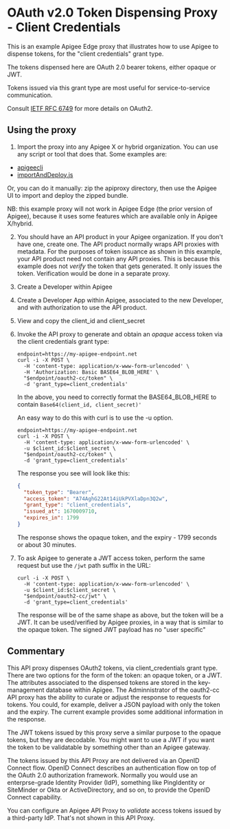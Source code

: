 # OAuth v2.0 Token Dispensing Proxy - Client Credentials

This is an example Apigee Edge proxy that illustrates how to use Apigee
to dispense tokens, for the "client credentials" grant type.

The tokens dispensed here are OAuth 2.0 bearer tokens, either opaque or JWT.

Tokens issued via this grant type are most useful for service-to-service communication.

Consult [IETF RFC 6749](https://www.rfc-editor.org/rfc/rfc6749) for more details on OAuth2.


## Using the proxy

1. Import the proxy into any Apigee X or hybrid organization. You can use any
   script or tool that does that. Some examples are:

  * [apigeecli](https://github.com/apigee/apigeecli)
  * [importAndDeploy.js](https://github.com/DinoChiesa/apigee-edge-js-examples/blob/main/importAndDeploy.js)

   Or, you can do it manually: zip the apiproxy directory, then use the
   Apigee UI to import and deploy the zipped bundle.

   NB: this example proxy will not work in Apigee Edge (the prior version of Apigee), because
   it uses some features which are available only in Apigee X/hybrid.

2. You should have an API product in your Apigee organization. If you don't have
   one, create one. The API product normally wraps API proxies with metadata.  For
   the purposes of token issuance as shown in this example, your API product need
   not contain any API proxies. This is because this example does not _verify_ the
   token that gets generated. It only issues the token. Verification would be done
   in a separate proxy.

3. Create a Developer within Apigee

4. Create a Developer App within Apigee, associated to the new Developer, and with
   authorization to use the API product.

5. View and copy the client_id and client_secret

6. Invoke the API proxy to generate and obtain an _opaque_ access token via the
   client credentials grant type:

   ```
   endpoint=https://my-apigee-endpoint.net
   curl -i -X POST \
     -H 'content-type: application/x-www-form-urlencoded' \
     -H 'Authorization: Basic BASE64_BLOB_HERE' \
     "$endpoint/oauth2-cc/token" \
     -d 'grant_type=client_credentials'
   ```

   In the above, you need to correctly format the
   BASE64_BLOB_HERE to contain `Base64(client_id, client_secret)'`

   An easy way to do this with curl is to use the -u option.
   ```
   endpoint=https://my-apigee-endpoint.net
   curl -i -X POST \
     -H 'content-type: application/x-www-form-urlencoded' \
     -u $client_id:$client_secret \
     "$endpoint/oauth2-cc/token" \
     -d 'grant_type=client_credentials'
   ```


   The response you see will look like this:
   ```json
   {
     "token_type": "Bearer",
     "access_token": "A74AghG22At14iUkPVXlaDpn3Q2w",
     "grant_type": "client_credentials",
     "issued_at": 1670009710,
     "expires_in": 1799
   }
   ```
   The response shows the opaque token, and the expiry - 1799 seconds or about 30 minutes.

7. To ask Apigee to generate a JWT access token, perform the same request but use
   the `/jwt` path suffix in the URL:

   ```
   curl -i -X POST \
     -H 'content-type: application/x-www-form-urlencoded' \
     -u $client_id:$client_secret \
     "$endpoint/oauth2-cc/jwt" \
     -d 'grant_type=client_credentials'
   ```

   The response will be of the same shape as above, but the token will be a JWT.
   It can be used/verified by Apigee proxies, in a way that is similar to the
   opaque token.  The signed JWT payload has no "user specific"


## Commentary

This API proxy dispenses OAuth2 tokens, via client_credentials grant type. There
are two options for the form of the token: an opaque token, or a JWT. The
attributes associated to the dispensed tokens are stored in the key-management
database within Apigee. The Adminnistrator of the oauth2-cc API proxy has the
ability to curate or adjust the response to requests for tokens. You could, for
example, deliver a JSON payload with only the token and the expiry. The current
example provides some additional information in the response.

The JWT tokens issued by this proxy serve a similar purpose to the opaque tokens,
but they are decodable. You might want to use a JWT if you want the token to be
validatable by something other than an Apigee gateway.

The tokens issued by this API Proxy are not delivered via an OpenID Connect flow.
OpenID Connect describes an authentication flow on top of the OAuth 2.0 authorization
framework. Normally you would use an enterprse-grade Identity Provider (IdP),
something like PingIdentity or SiteMinder or Okta or ActiveDirectory, and so on, to
provide the OpenID Connect capability.

You can configure an Apigee API Proxy to _validate_ access tokens issued by a
third-party IdP. That's not shown in this API Proxy.
